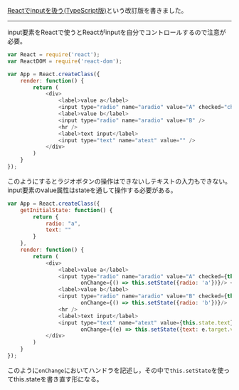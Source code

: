 [Reactでinputを扱う(TypeScript版)](https://qiita.com/takaki@github/items/9ac4e3f1e461fdaf7c30)という改訂版を書きました。

---

input要素をReactで使うとReactがinputを自分でコントロールするので注意が必要。

```js
var React = require('react');
var ReactDOM = require('react-dom');

var App = React.createClass({
    render: function() {
        return (
            <div>
                <label>value a</label>
                <input type="radio" name="aradio" value="A" checked="checked" /> <br />
                <label>value b</label>
                <input type="radio" name="aradio" value="B" />
                <hr />
                <label>text input</label>
                <input type="text" name="atext" value="" />
            </div>
        )
    }
});
```
このようにするとラジオボタンの操作はできないしテキストの入力もできない。input要素のvalue属性はstateを通して操作する必要がある。

```js
var App = React.createClass({
    getInitialState: function() {
        return {
            radio: "a",
            text: ""
        }
    },
    render: function() {
        return (
            <div>
                <label>value a</label>
                <input type="radio" name="aradio" value="A" checked={this.state.radio === 'a'}
                       onChange={() => this.setState({radio: 'a'})}/> <br />
                <label>value b</label>
                <input type="radio" name="aradio" value="B" checked={this.state.radio === 'b'}
                       onChange={() => this.setState({radio: 'b'})}/> 
                <hr />
                <label>text input</label>
                <input type="text" name="atext" value={this.state.text}
                       onChange={(e) => this.setState({text: e.target.value})}/>
            </div>
        )
    }
});
```
このように`onChange`においてハンドラを記述し，その中で`this.setState`を使ってthis.stateを書き直す形になる。
